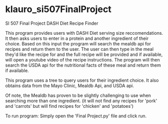 # klauro_si507FinalProject
SI 507 Final Project
DASH Diet Recipe Finder

This program provides users with DASH Diet serving size reccomendations. It then asks users to enter in a protein and another ingredient of their choice. Based on this input the program will search the mealdb api for recipes and return them to the user. The user can then type in the meal they'd like the recipe for and the full recipe will be provided and if available, will open a youtube video of the recipe instructions. The program will then search the USDA api for the nutritional facts of these meal and return them if available.

This program uses a tree to query users for their ingredient choice. It also obtains data from the Mayo Clinic, Mealdb Api, and USDA api.

Of note, the Mealdb has proven to be slightly challenging to use when searching more than one ingredient. (it will not find any recipes for 'pork' and 'carrots' but will find recipes for 'chicken' and 'potatoes') 

To run program:
  Simply open the 'Final Project.py' file and click run. 
